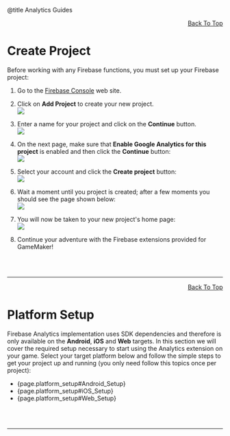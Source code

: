 @title Analytics Guides

<a id="top"></a>
<!-- Page HTML do not touch -->
<a /><p align="right">[Back To Top](#top)</p>

# Create Project

  Before working with any Firebase functions, you must set up your Firebase project:

1. Go to the [Firebase Console](https://console.firebase.google.com/) web site.
2. Click on **Add Project** to create your new project.<br>
      ![](assets/setupProjectStep1.PNG)

3. Enter a name for your project and click on the **Continue** button.<br>
      ![](assets/setupProjectStep2.PNG)

4. On the next page, make sure that **Enable Google Analytics for this project** is enabled and then click the **Continue** button:<br>
      ![](assets/setupProjectStep3.PNG)

5. Select your account and click the **Create project** button:<br>
      ![](assets/setupProjectStep4.PNG)

6. Wait a moment until you project is created; after a few moments you should see the page shown below:<br>
      ![](assets/setupProjectStep5.PNG)

7. You will now be taken to your new project's home page:<br>
      ![](assets/setupProjectStep6.PNG)

8. Continue your adventure with the Firebase extensions provided for GameMaker!


<br><br>

---

<!-- Page HTML do not touch -->
<a /><p align="right">[Back To Top](#top)</p>

# Platform Setup

Firebase Analytics implementation uses SDK dependencies and therefore is only available on the **Android**, **iOS** and **Web** targets. In this section we will cover the required setup necessary to start using the Analytics extension on your game.
Select your target platform below and follow the simple steps to get your project up and running (you only need follow this topics once per project):

* {page.platform_setup#Android_Setup}
* {page.platform_setup#iOS_Setup}
* {page.platform_setup#Web_Setup}


<br><br>

---